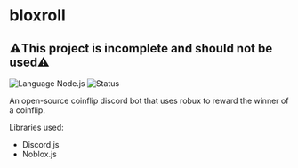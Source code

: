# bloxroll

## ⚠️This project is incomplete and should not be used⚠️

![Language Node.js](https://shields.io/badge/language-Node.js-blue.svg) ![Status](https://shields.io/badge/Status-Incomplete-red.svg)

An open-source coinflip discord bot that uses robux to reward the winner of a coinflip.

Libraries used:

- Discord.js
- Noblox.js
